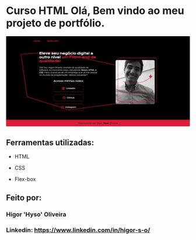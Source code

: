 
# Curso HTML Olá, Bem vindo ao meu projeto de portfólio.

![image](./assets/paginafinal.jpg)

## Ferramentas utilizadas:

* HTML

* CSS

* Flex-box

## Feito por:

### Higor 'Hyso' Oliveira

### Linkedin: https://www.linkedin.com/in/higor-s-o/
